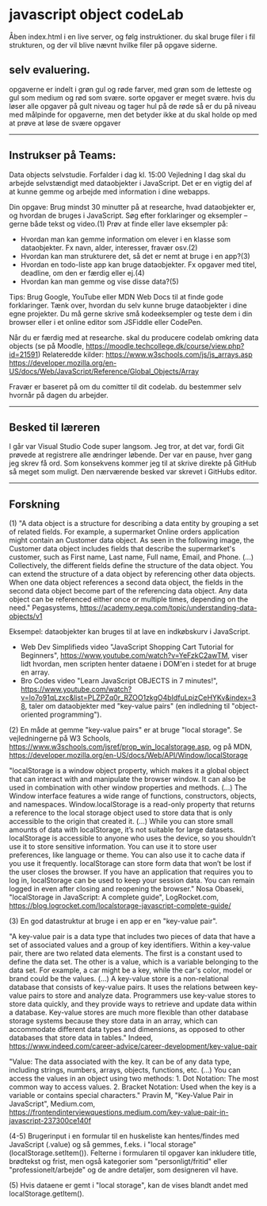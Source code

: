 # javascript object codeLab
Åben index.html i en live server, og følg instruktioner. du skal bruge filer i fil strukturen, og der vil blive nævnt hvilke filer på opgave siderne.

## selv evaluering.
opgaverne er indelt i grøn gul og røde farver, med grøn som de letteste og gul som medium og rød som svære. sorte opgaver er meget svære. hvis du løser alle opgaver på gult niveau og tager hul på de røde så er du på niveau med målpinde for opgaverne, men det betyder ikke at du skal holde op med at prøve at løse de svære opgaver

-----------------------------------------------------
Instrukser på Teams:
-----------------------------------------------------
Data objects selvstudie.
Forfalder i dag kl. 15:00
Vejledning
I dag skal du arbejde selvstændigt med dataobjekter i JavaScript. Det er en vigtig del af at kunne gemme og arbejde med information i dine webapps.

Din opgave:
Brug mindst 30 minutter på at researche, hvad dataobjekter er, og hvordan de bruges i JavaScript.
Søg efter forklaringer og eksempler – gerne både tekst og video.(1) 
Prøv at finde eller lave eksempler på:
- Hvordan man kan gemme information om elever i en klasse som dataobjekter. Fx navn, alder, interesser, fravær osv.(2)
- Hvordan kan man strukturere det, så det er nemt at bruge i en app?(3)
- Hvordan en todo-liste app kan bruge dataobjekter. Fx opgaver med titel, deadline, om den er færdig eller ej.(4)
- Hvordan kan man gemme og vise disse data?(5)

Tips:
Brug Google, YouTube eller MDN Web Docs til at finde gode forklaringer.
Tænk over, hvordan du selv kunne bruge dataobjekter i dine egne projekter.
Du må gerne skrive små kodeeksempler og teste dem i din browser eller i et online editor som JSFiddle eller CodePen.

Når du er færdig med at researche. skal du producere codelab omkring data objects (se på Moodle, https://moodle.techcollege.dk/course/view.php?id=21591) 
Relateredde kilder:
https://www.w3schools.com/js/js_arrays.asp
https://developer.mozilla.org/en-US/docs/Web/JavaScript/Reference/Global_Objects/Array

Fravær er baseret på om du comitter til dit codelab. du bestemmer selv hvornår på dagen du arbejder.

-----------------------------------------------------
Besked til læreren
-----------------------------------------------------
I går var Visual Studio Code super langsom. Jeg tror, at det var, fordi Git prøvede at registrere alle ændringer løbende. Der var en pause, hver gang jeg skrev få ord. Som konsekvens kommer jeg til at skrive direkte på GitHub så meget som muligt. Den nærværende besked var skrevet i GitHubs editor.

-----------------------------------------------------
Forskning
-----------------------------------------------------
(1) "A data object is a structure for describing a data entity by grouping a set of related fields. For example, a supermarket Online orders application might contain an Customer data object. As seen in the following image, the Customer data object includes fields that describe the supermarket's customer, such as First name, Last name, Full name, Email, and Phone. (...) Collectively, the different fields define the structure of the data object.
You can extend the structure of a data object by referencing other data objects. When one data object references a second data object, the fields in the second data object become part of the referencing data object. Any data object can be referenced either once or multiple times, depending on the need." Pegasystems, https://academy.pega.com/topic/understanding-data-objects/v1

Eksempel: dataobjekter kan bruges til at lave en indkøbskurv i JavaScript. 
* Web Dev Simplifieds video "JavaScript Shopping Cart Tutorial for Beginners", https://www.youtube.com/watch?v=YeFzkC2awTM, viser lidt hvordan, men scripten henter dataene i DOM'en i stedet for at bruge en array.
* Bro Codes video "Learn JavaScript OBJECTS in 7 minutes!", https://www.youtube.com/watch?v=lo7o91qLzxc&list=PLZPZq0r_RZOO1zkgO4bIdfuLpizCeHYKv&index=38, taler om dataobjekter med "key-value pairs" (en indledning til "object-oriented programming"). 

(2) En måde at gemme "key-value pairs" er at bruge "local storage". Se vejledningerne på W3 Schools, https://www.w3schools.com/jsref/prop_win_localstorage.asp, og på MDN, https://developer.mozilla.org/en-US/docs/Web/API/Window/localStorage

"localStorage is a window object property, which makes it a global object that can interact with and manipulate the browser window. It can also be used in combination with other window properties and methods. (...) The Window interface features a wide range of functions, constructors, objects, and namespaces. Window.localStorage is a read-only property that returns a reference to the local storage object used to store data that is only accessible to the origin that created it. (...) While you can store small amounts of data with localStorage, it’s not suitable for large datasets. localStorage is accessible to anyone who uses the device, so you shouldn’t use it to store sensitive information. You can use it to store user preferences, like language or theme. You can also use it to cache data if you use it frequently. localStorage can store form data that won’t be lost if the user closes the browser.
If you have an application that requires you to log in, localStorage can be used to keep your session data. You can remain logged in even after closing and reopening the browser." Nosa Obaseki, "localStorage in JavaScript: A complete guide", LogRocket.com, https://blog.logrocket.com/localstorage-javascript-complete-guide/

(3) En god datastruktur at bruge i en app er en "key-value pair".

"A key-value pair is a data type that includes two pieces of data that have a set of associated values and a group of key identifiers. Within a key-value pair, there are two related data elements. The first is a constant used to define the data set. The other is a value, which is a variable belonging to the data set. For example, a car might be a key, while the car's color, model or brand could be the values. (...)
A key-value store is a non-relational database that consists of key-value pairs. It uses the relations between key-value pairs to store and analyze data. Programmers use key-value stores to store data quickly, and they provide ways to retrieve and update data within a database. Key-value stores are much more flexible than other database storage systems because they store data in an array, which can accommodate different data types and dimensions, as opposed to other databases that store data in tables." Indeed, https://www.indeed.com/career-advice/career-development/key-value-pair

"Value: The data associated with the key. It can be of any data type, including strings, numbers, arrays, objects, functions, etc. (...) You can access the values in an object using two methods: 1. Dot Notation: The most common way to access values. 2. Bracket Notation: Used when the key is a variable or contains special characters." Pravin M, "Key-Value Pair in JavaScript", Medium.com, https://frontendinterviewquestions.medium.com/key-value-pair-in-javascript-237300ce140f

(4-5) Brugerinput i en formular til en huskeliste kan hentes/findes med JavaScript (.value) og så gemmes, f.eks. i "local storage" (localStorage.setItem()). Felterne i formularen til opgaver kan inkludere title, brødtekst og frist, men også kategorier som "personligt/fritid" eller "professionelt/arbejde" og de andre detaljer, som designeren vil have. 

(5) Hvis dataene er gemt i "local storage", kan de vises blandt andet med localStorage.getItem().
